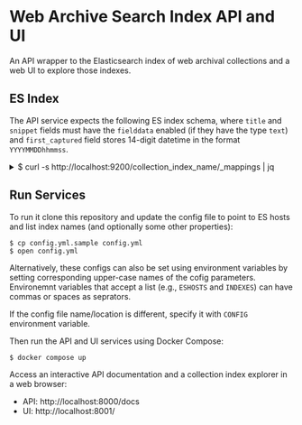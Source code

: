 # Web Archive Search Index API and UI

An API wrapper to the Elasticsearch index of web archival collections and a web UI to explore those indexes.


## ES Index

The API service expects the following ES index schema, where `title` and `snippet` fields must have the `fielddata` enabled (if they have the type `text`) and `first_captured` field stores 14-digit datetime in the format `YYYYMMDDhhmmss`.

<details>
<summary>$ curl -s http://localhost:9200/collection_index_name/_mappings | jq</summary>

```json
{
  "collection_index_name": {
    "mappings": {
      "properties": {
        "domain": {
          "type": "keyword"
        },
        "first_captured": {
          "type": "keyword"
        },
        "host": {
          "type": "keyword"
        },
        "language": {
          "type": "keyword"
        },
        "publication_date": {
          "type": "date"
        },
        "snippet": {
          "type": "text",
          "fielddata": true
        },
        "surt_url": {
          "type": "keyword"
        },
        "text_extraction_method": {
          "type": "keyword"
        },
        "title": {
          "type": "text",
          "fielddata": true
        },
        "tld": {
          "type": "keyword"
        },
        "url": {
          "type": "keyword"
        },
        "version": {
          "type": "keyword"
        }
      }
    }
  }
}
```
</details>


## Run Services

To run it clone this repository and update the config file to point to ES hosts and list index names (and optionally some other properties):

```
$ cp config.yml.sample config.yml
$ open config.yml
```

Alternatively, these configs can also be set using environment variables by setting corresponding upper-case names of the cofig parameters.
Environemnt variables that accept a list (e.g., `ESHOSTS` and `INDEXES`) can have commas or spaces as seprators.

If the config file name/location is different, specify it with `CONFIG` environment variable.

Then run the API and UI services using Docker Compose:

```
$ docker compose up
```

Access an interactive API documentation and a collection index explorer in a web browser:

* API: http://localhost:8000/docs
* UI: http://localhost:8001/
